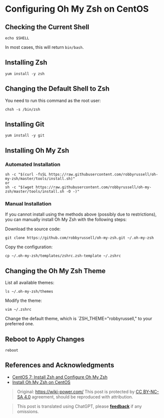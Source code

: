 # Configuring Oh My Zsh on CentOS

## Checking the Current Shell

```Shell
echo $SHELL
```

In most cases, this will return `bin/bash`.

## Installing Zsh

```shell
yum install -y zsh
```

## Changing the Default Shell to Zsh

You need to run this command as the root user:

```shell
chsh -s /bin/zsh
```

## Installing Git

```shell
yum install -y git
```

## Installing Oh My Zsh

### Automated Installation

```shell
sh -c "$(curl -fsSL https://raw.githubusercontent.com/robbyrussell/oh-my-zsh/master/tools/install.sh)"
or
sh -c "$(wget https://raw.githubusercontent.com/robbyrussell/oh-my-zsh/master/tools/install.sh -O -)"
```

### Manual Installation

If you cannot install using the methods above (possibly due to restrictions), you can manually install Oh My Zsh with the following steps:

Download the source code:

```shell
git clone https://github.com/robbyrussell/oh-my-zsh.git ~/.oh-my-zsh
```

Copy the configuration:

```shell
cp ~/.oh-my-zsh/templates/zshrc.zsh-template ~/.zshrc
```

## Changing the Oh My Zsh Theme

List all available themes:

```shell
ls ~/.oh-my-zsh/themes
```

Modify the theme:

```shell
vim ~/.zshrc
```

Change the default theme, which is `ZSH_THEME="robbyrussell," to your preferred one.

## Reboot to Apply Changes

```shell
reboot
```

## References and Acknowledgments

- [CentOS 7: Install Zsh and Configure Oh My Zsh](https://www.jianshu.com/p/4ce7d511bc13)
- [Install Oh My Zsh on CentOS](https://www.jianshu.com/p/556ff130fc65)

> Original: <https://wiki-power.com/>
> This post is protected by [CC BY-NC-SA 4.0](https://creativecommons.org/licenses/by/4.0/deed.en) agreement, should be reproduced with attribution.

> This post is translated using ChatGPT, please [**feedback**](https://github.com/linyuxuanlin/Wiki_MkDocs/issues/new) if any omissions.